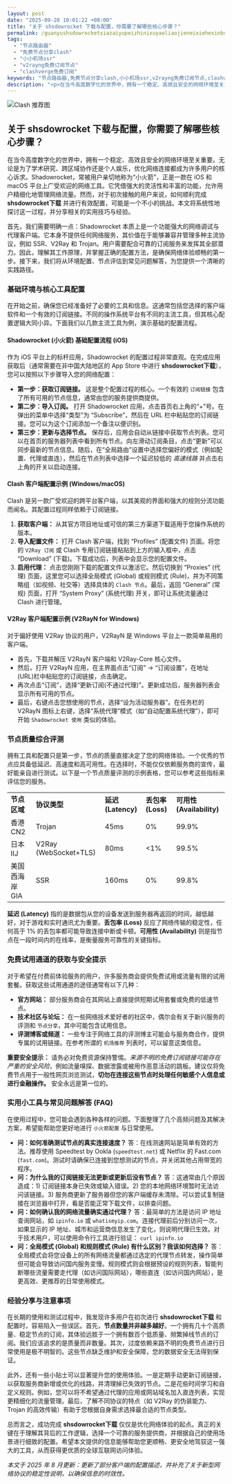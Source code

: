 ```yaml
---
layout: post
date: "2025-09-28 10:01:22 +08:00"
title: "关于 shsdowrocket 下载与配置，你需要了解哪些核心步骤？"
permalink: /guanyushsdowrocketxiazaiyupeizhinixuyaoliaojieneixiehexinbuzhou/
tags:
  - "节点路由器"
  - "免费节点分享clash"
  - "小小机场ssr"
  - "v2rayng免费订阅节点"
  - "clashverge免费订阅"
keywords: "节点路由器,免费节点分享clash,小小机场ssr,v2rayng免费订阅节点,clashverge免费订阅"
description: "<p>在当今高度数字化的世界中，拥有一个稳定、高效且安全的网络环境至关重要。无论是为了学术研究、跨区域协作还是个人娱乐，优化网络连接都成为许多用户的核心诉求。Shadowrocket，常被用户亲切地称为“小火箭”，正是一款在 iOS 和 macOS 平台上广受欢迎的网络工具。它凭借强大的灵活性和丰富的功能，允许用户精细化地管理网络流量。然而，对于初次接触的用户来说，如何顺利完成 <strong>shsdowrocket下载</strong> 并进行有效配置，可能是一个不小的挑战。本文将系统性地探讨这一过程，并分享相关的实用技巧与经验。</p>"
---
```


![Clash 推荐图](https://clashjd.github.io/assets/img/机场订阅免费.png)

## 关于 shsdowrocket 下载与配置，你需要了解哪些核心步骤？

<p>在当今高度数字化的世界中，拥有一个稳定、高效且安全的网络环境至关重要。无论是为了学术研究、跨区域协作还是个人娱乐，优化网络连接都成为许多用户的核心诉求。Shadowrocket，常被用户亲切地称为“小火箭”，正是一款在 iOS 和 macOS 平台上广受欢迎的网络工具。它凭借强大的灵活性和丰富的功能，允许用户精细化地管理网络流量。然而，对于初次接触的用户来说，如何顺利完成 <strong>shsdowrocket下载</strong> 并进行有效配置，可能是一个不小的挑战。本文将系统性地探讨这一过程，并分享相关的实用技巧与经验。</p>
<p>首先，我们需要明确一点：Shadowrocket 本质上是一个功能强大的网络调试与代理客户端。它本身不提供任何网络服务，其价值在于能够兼容并管理多种主流协议，例如 SSR、V2Ray 和 Trojan。用户需要配合可靠的订阅服务来发挥其全部潜力。因此，理解其工作原理，并掌握正确的配置方法，是确保网络体验顺畅的第一步。接下来，我们将从环境配置、节点评估到常见问题解答，为您提供一个清晰的实践路径。</p>
<h3>基础环境与核心工具配置</h3>
<p>在开始之前，确保您已经准备好了必要的工具和信息。这通常包括您选择的客户端软件和一个有效的订阅链接。不同的操作系统平台有不同的主流工具，但其核心配置逻辑大同小异。下面我们以几款主流工具为例，演示基础的配置流程。</p>
<h4><strong>Shadowrocket (小火箭) 基础配置流程 (iOS)</strong></h4>
<p>作为 iOS 平台上的标杆应用，Shadowrocket 的配置过程非常直观。在完成应用获取后（通常需要在非中国大陆地区的 App Store 中进行 <strong>shsdowrocket下载</strong>），您可以按照以下步骤导入您的网络配置：</p>
<ul>
    <li><strong>第一步：获取订阅链接。</strong> 这是整个配置过程的核心。一个有效的 <code>订阅链接</code> 包含了所有可用的节点信息，通常由您的服务提供商提供。</li>
    <li><strong>第二步：导入订阅。</strong> 打开 Shadowrocket 应用，点击首页右上角的“+”号。在弹出的菜单中选择“类型”为 “Subscribe”，然后在 URL 栏中粘贴您的订阅链接。您可以为这个订阅添加一个备注以便识别。</li>
    <li><strong>第三步：更新与选择节点。</strong> 保存后，应用会自动从链接中获取节点列表。您可以在首页的服务器列表中看到所有节点。向左滑动订阅条目，点击“更新”可以同步最新的节点信息。随后，在“全局路由”设置中选择您偏好的模式（例如配置、代理或直连），然后在节点列表中选择一个延迟较低的 <em>高速线路</em> 并点击右上角的开关以启动连接。</li>
</ul>
<h4><strong>Clash 客户端配置示例 (Windows/macOS)</strong></h4>
<p>Clash 是另一款广受欢迎的跨平台客户端，以其美观的界面和强大的规则分流功能而闻名。其配置过程同样依赖于订阅链接。</p>
<ol>
    <li><strong>获取客户端：</strong> 从其官方项目地址或可信的第三方渠道下载适用于您操作系统的版本。</li>
    <li><strong>导入配置文件：</strong> 打开 Clash 客户端，找到 “Profiles” (配置文件) 页面。将您的 <code>V2Ray 订阅</code> 或 Clash 专用订阅链接粘贴到上方的输入框中，点击 “Download” (下载)。下载成功后，列表中会显示您的配置文件。</li>
    <li><strong>启用代理：</strong> 点击您刚刚下载的配置文件以激活它。然后切换到 “Proxies” (代理) 页面，这里您可以选择全局模式 (Global) 或规则模式 (Rule)，并为不同策略组（如视频、社交等）选择具体的 <code>Clash 节点</code>。最后，返回 “General” (常规) 页面，打开 “System Proxy” (系统代理) 开关，即可让系统流量通过 Clash 进行管理。</li>
</ol>
<h4><strong>V2Ray 客户端配置示例 (V2RayN for Windows)</strong></h4>
<p>对于偏好使用 V2Ray 协议的用户，V2RayN 是 Windows 平台上一款简单易用的客户端。</p>
<ul>
    <li>首先，下载并解压 V2RayN 客户端和 V2Ray-Core 核心文件。</li>
    <li>然后，打开 V2RayN 应用，在主界面点击“订阅” -> “订阅设置”，在地址(URL)栏中粘贴您的订阅链接，点击确定。</li>
    <li>再次点击“订阅”，选择“更新订阅(不通过代理)”。更新成功后，服务器列表会显示所有可用的节点。</li>
    <li>最后，右键点击您想使用的节点，选择“设为活动服务器”。在任务栏的 V2RayN 图标上右键，选择“系统代理”模式（如“自动配置系统代理”），即可开始 <code>Shadowrocket 使用</code> 类似的体验。</li>
</ul>
<h3>节点质量综合评测</h3>
<p>拥有工具和配置只是第一步，节点的质量直接决定了您的网络体验。一个优秀的节点应具备低延迟、高速度和高可用性。在选择时，不能仅仅依赖服务商的宣传，最好能亲自进行测试。以下是一个节点质量评测的示例表格，您可以参考这些指标来评估您的服务。</p>
<table>
  <tr>
    <td><strong>节点区域</strong></td>
    <td><strong>协议类型</strong></td>
    <td><strong>延迟 (Latency)</strong></td>
    <td><strong>丢包率 (Loss)</strong></td>
    <td><strong>可用性 (Availability)</strong></td>
  </tr>
  <tr>
    <td>香港 CN2</td>
    <td>Trojan</td>
    <td>45ms</td>
    <td>0%</td>
    <td>99.9%</td>
  </tr>
  <tr>
    <td>日本 IIJ</td>
    <td>V2Ray (WebSocket+TLS)</td>
    <td>80ms</td>
    <td>&lt;1%</td>
    <td>99.5%</td>
  </tr>
  <tr>
    <td>美国西海岸 GIA</td>
    <td>SSR</td>
    <td>160ms</td>
    <td>0%</td>
    <td>99.8%</td>
  </tr>
</table>
<p><strong>延迟 (Latency)</strong> 指的是数据包从您的设备发送到服务器再返回的时间，越低越好，对于游戏和实时通讯尤为重要。<strong>丢包率 (Loss)</strong> 反应了网络传输的稳定性，任何高于 1% 的丢包率都可能导致连接中断或卡顿。<strong>可用性 (Availability)</strong> 则是指节点在一段时间内的在线率，是衡量服务可靠性的关键指标。</p>
<h3>免费试用通道的获取与安全提示</h3>
<p>对于希望在付费前体验服务的用户，许多服务商会提供免费试用或流量有限的试用套餐。获取这些试用通道的途径通常有以下几种：</p>
<ul>
    <li><strong>官方网站：</strong> 部分服务商会在其网站上直接提供短期试用套餐或免费的低速节点。</li>
    <li><strong>技术社区与论坛：</strong> 在一些网络技术爱好者的社区中，偶尔会有关于新兴服务的评测和 <code>节点分享</code>，其中可能包含试用信息。</li>
    <li><strong>评测博客或频道：</strong> 一些专注于网络工具的评测博主可能会与服务商合作，提供专属的试用链接。在参考所谓的 <code>机场推荐</code> 列表时，可以留意这类信息。</li>
</ul>
<p><strong>重要安全提示：</strong> 请务必对免费资源保持警惕。<em>来源不明的免费订阅链接可能存在严重的安全风险</em>，例如流量嗅探、数据泄露或被用作恶意活动的跳板。建议仅将免费节点用于一般性网页浏览测试，<strong>切勿在连接这些节点时处理任何敏感个人信息或进行金融操作。</strong> 安全永远是第一位的。</p>
<h3>实用小工具与常见问题解答 (FAQ)</h3>
<p>在使用过程中，您可能会遇到各种各样的问题。下面整理了几个高频问题及其解决方案，希望能帮助您更好地进行 <code>小火箭配置</code> 与日常使用。</p>
<ul>
    <li>
        <strong>问：如何准确测试节点的真实连接速度？</strong>
        答：在线测速网站是简单有效的方法。推荐使用 Speedtest by Ookla (<code>speedtest.net</code>) 或 Netflix 的 Fast.com (<code>fast.com</code>)。测试时请确保已连接到您想测试的节点，并关闭其他占用带宽的程序。
    </li>
    <li>
        <strong>问：为什么我的订阅链接无法更新或更新后没有节点？</strong>
        答：这通常由几个原因造成：1) 订阅链接本身已失效或输入错误。2) 您的本地网络环境暂时无法访问该链接。3) 服务商更新了服务器但您的客户端缓存未清除。可以尝试复制链接在浏览器中打开，看是否能正常下载文件，以排查问题。
    </li>
    <li>
        <strong>问：如何确认我的网络流量确实通过代理？</strong>
        答：最简单的方法是访问 IP 地址查询网站，如 <code>ipinfo.io</code> 或 <code>whatismyip.com</code>。连接代理前后分别访问一次，如果显示的 IP 地址、城市和运营商信息发生了变化，则说明代理已生效。对于技术用户，可以使用命令行工具进行验证：
        <code>curl ipinfo.io</code>
    </li>
    <li>
        <strong>问：全局模式 (Global) 和规则模式 (Rule) 有什么区别？我该如何选择？</strong>
        答：全局模式会将您设备上的所有网络流量都通过选定的代理节点转发，操作简单但可能会导致访问国内服务变慢。规则模式则会根据预设的规则列表，智能判断哪些流量需要走代理（如访问国际网站），哪些直连（如访问国内网站），是更高效、更推荐的日常使用模式。
    </li>
</ul>
<h3>经验分享与注意事项</h3>
<p>在长期的使用和测试过程中，我发现许多用户在初次进行 <strong>shsdowrocket下载</strong> 和配置时，容易陷入一些误区。首先，<strong>节点数量并非越多越好</strong>。一个拥有几十个高质量、稳定节点的订阅，其体验远胜于一个拥有数百个低质量、频繁掉线节点的订阅。我们应该追求的是质量而非数量。其次，过度依赖来路不明的免费节点进行日常使用是极不明智的。这些节点缺乏维护和安全保障，您的数据安全无法得到保证。</p>
<p>此外，还有一些小贴士可以显著提升您的使用体验。一是定期手动更新订阅链接，以获取服务商新增或优化的线路，并清理掉已失效的节点。二是花些时间学习和自定义规则。例如，您可以将不希望通过代理的应用或网站域名加入直连列表，实现更精细化的流量管理。最后，了解不同协议的特点（如 V2Ray 的伪装能力、Trojan 的高效传输）有助于您根据自身需求选择最合适的节点类型。</p>
<p>总而言之，成功完成 <strong>shsdowrocket下载</strong> 仅仅是优化网络体验的起点。真正的关键在于理解其背后的工作逻辑，选择一个可靠的服务提供商，并根据自己的使用场景进行细致的配置。希望本文提供的信息能够帮助您更顺畅、更安全地驾驭这一强大的工具，从而获得更优质的全球互联网访问体验。</p>
<p><em>本文于 2025 年 8 月更新：更新了部分客户端的配置描述，并补充了关于新型网络协议的稳定性说明，以确保信息的时效性。</em></p>